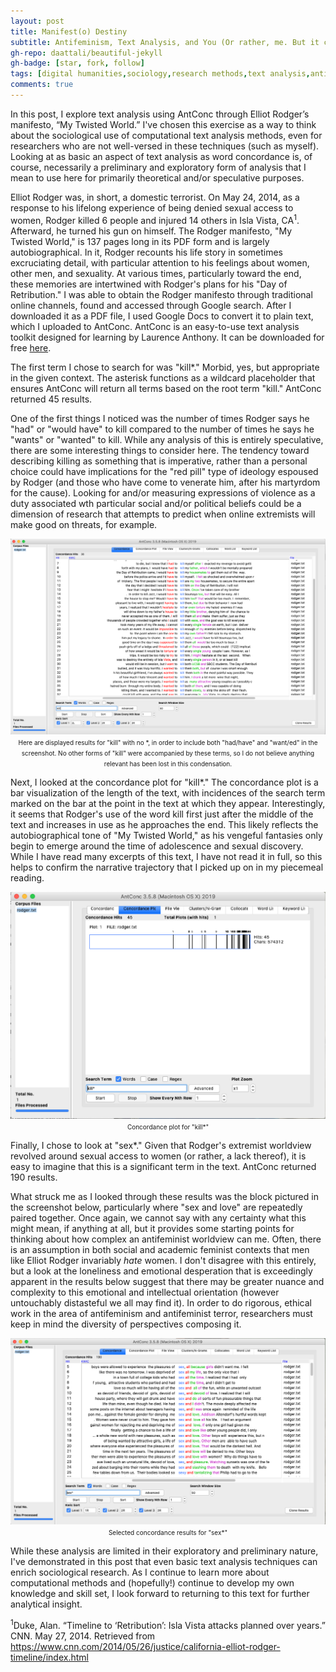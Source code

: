 ```yaml
---
layout: post
title: Manifest(o) Destiny
subtitle: Antifeminism, Text Analysis, and You (Or rather, me. But it could be you!)
gh-repo: daattali/beautiful-jekyll
gh-badge: [star, fork, follow]
tags: [digital humanities,sociology,research methods,text analysis,antifeminism]
comments: true
---
```


In this post, I explore text analysis using AntConc through Elliot Rodger’s manifesto, “My Twisted World.” I've chosen this exercise as a way to think about the sociological use of computational text analysis methods, even for researchers who are not well-versed in these techniques (such as myself). Looking at as basic an aspect of text analysis as word concordance is, of course, necessarily a preliminary and exploratory form of analysis that I mean to use here for primarily theoretical and/or speculative purposes.

Elliot Rodger was, in short, a domestic terrorist. On May 24, 2014, as a response to his lifelong experience of being denied sexual access to women, Rodger killed 6 people and injured 14 others in Isla Vista, CA<sup>1</sup>. Afterward, he turned his gun on himself. The Rodger manifesto, "My Twisted World," is 137 pages long in its PDF form and is largely autobiographical. In it, Rodger recounts his life story in sometimes excruciating detail, with particular attention to his feelings about women, other men, and sexuality. At various times, particularly toward the end, these memories are intertwined with Rodger's plans for his "Day of Retribution." I was able to obtain the Rodger manifesto through traditional online channels, found and accessed through Google search. After I downloaded it as a PDF file, I used Google Docs to convert it to plain text, which I uploaded to AntConc. AntConc is an easy-to-use text analysis toolkit designed for learning by Laurence Anthony. It can be downloaded for free [here](https://www.laurenceanthony.net/software/antconc/).

The first term I chose to search for was "kill*." Morbid, yes, but appropriate in the given context. The asterisk functions as a wildcard placeholder that ensures AntConc will return all terms based on the root term "kill." AntConc returned 45 results.

One of the first things I noticed was the number of times Rodger says he "had" or "would have" to kill compared to the number of times he says he "wants" or "wanted" to kill. While any analysis of this is entirely speculative, there are some interesting things to consider here. The tendency toward describing killing as something that is imperative, rather than a personal choice could have implications for the "red pill" type of ideology espoused by Rodger (and those who have come to venerate him, after his martyrdom for the cause). Looking for and/or measuring expressions of violence as a duty associated wth particular social and/or political beliefs could be a dimension of research that attempts to predict when online extremists will make good on threats, for example.

<p align="center"> 
<img src="/assets/img/killconcordance.png">
<font size="1">Here are displayed results for "kill" with no *, in order to include both "had/have" and "want/ed" in the screenshot. No other forms of "kill" were accompanied by these terms, so I do not believe anything relevant has been lost in this condensation.</font></p>

Next, I looked at the concordance plot for "kill*." The concordance plot is a bar visualization of the length of the text, with incidences of the search term marked on the bar at the point in the text at which they appear. Interestingly, it seems that Rodger's use of the word kill first just after the middle of the text and increases in use as he approaches the end. This likely reflects the autobiographical tone of "My Twisted World," as his vengeful fantasies only begin to emerge around the time of adolescence and sexual discovery. While I have read many excerpts of this text, I have not read it in full, so this helps to confirm the narrative trajectory that I picked up on in my piecemeal reading.

<p align="center"> 
<img src="/assets/img/killconcordanceplot.png">
<font size="1">Concordance plot for "kill*"</font></p>

Finally, I chose to look at "sex*." Given that Rodger's extremist worldview revolved around sexual access to women (or rather, a lack thereof), it is easy to imagine that this is a significant term in the text. AntConc returned 190 results.
 
What struck me as I looked through these results was the block pictured in the screenshot below, particularly where "sex and love" are repeatedly paired together. Once again, we cannot say with any certainty what this might mean, if anything at all, but it provides some starting points for thinking about how complex an antifeminist worldview can me. Often, there is an assumption in both social and academic feminist contexts that men like Elliot Rodger invariably *hate* women. I don't disagree with this entirely, but a look at the loneliness and emotional desperation that is exceedingly apparent in the results below suggest that there may be greater nuance and complexity to this emotional and intellectual orientation (however untouchably distasteful we all may find it). In order to do rigorous, ethical work in the area of antifeminism and antifeminist terror, researchers must keep in mind the diversity of perspectives composing it.
 
 
 <p align="center"> 
<img src="/assets/img/sexandloveconcordance.png">
<font size="1">Selected concordance results for "sex*"</font></p>

While these analysis are limited in their exploratory and preliminary nature, I've demonstrated in this post that even basic text analysis techniques can enrich sociological research. As I continue to learn more about computational methods and (hopefully!) continue to develop my own knowledge and skill set, I look forward to returning to this text for further analytical insight.



























<sup>1</sup>Duke, Alan. “Timeline to ‘Retribution’: Isla Vista attacks planned over years.” CNN. May 27, 2014. Retrieved from https://www.cnn.com/2014/05/26/justice/california-elliot-rodger-timeline/index.html 
